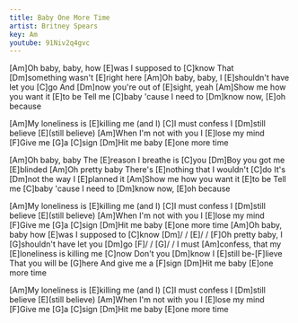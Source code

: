 ```yaml
---
title: Baby One More Time
artist: Britney Spears
key: Am
youtube: 91Niv2q4gvc
---
```


[Am]Oh baby, baby, how [E]was I supposed to [C]know
That [Dm]something wasn't [E]right here
[Am]Oh baby, baby, I [E]shouldn't have let you [C]go
And [Dm]now you're out of [E]sight, yeah
[Am]Show me how you want it [E]to be
Tell me [C]baby 'cause I need to [Dm]know now, [E]oh because

[Am]My loneliness is [E]killing me (and I)
[C]I must confess I [Dm]still believe [E](still believe)
[Am]When I'm not with you I [E]lose my mind
[F]Give me [G]a [C]sign
[Dm]Hit me baby [E]one more time

[Am]Oh baby, baby
The [E]reason I breathe is [C]you
[Dm]Boy you got me [E]blinded
[Am]Oh pretty baby
There's [E]nothing that I wouldn't [C]do
It's [Dm]not the way I [E]planned it
[Am]Show me how you want it [E]to be
Tell me [C]baby 'cause I need to [Dm]know now, [E]oh because

[Am]My loneliness is [E]killing me (and I)
[C]I must confess I [Dm]still believe [E](still believe)
[Am]When I'm not with you I [E]lose my mind
[F]Give me [G]a [C]sign
[Dm]Hit me baby [E]one more time
[Am]Oh baby, baby how [E]was I supposed to [C]know [Dm]/ / [E]/ /
[F]Oh pretty baby, I [G]shouldn't have let you [Dm]go [F]/ / [G]/ /
I must [Am]confess, that my [E]loneliness is killing me [C]now
Don't you [Dm]know I [E]still be-[F]lieve
That you will be [G]here
And give me a [F]sign
[Dm]Hit me baby [E]one more time

[Am]My loneliness is [E]killing me (and I)
[C]I must confess I [Dm]still believe [E](still believe)
[Am]When I'm not with you I [E]lose my mind
[F]Give me [G]a [C]sign
[Dm]Hit me baby [E]one more time
